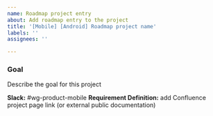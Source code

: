 ```yaml
---
name: Roadmap project entry
about: Add roadmap entry to the project
title: '[Mobile] [Android] Roadmap project name'
labels: ''
assignees: ''

---
```


### Goal
Describe the goal for this project

**Slack:** #wg-product-mobile
**Requirement Definition:** add Confluence project page link (or external public documentation)
